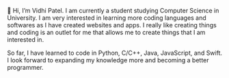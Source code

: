 👋 Hi, I’m Vidhi Patel. I am currently a student studying Computer Science in University. I am very interested in learning more coding languages and softwares as I have created websites and apps. I really like creating things and coding is an outlet for me that allows me to create things that I am interested in.

So far, I have learned to code in Python, C/C++, Java, JavaScript, and Swift. I look forward to expanding my knowledge more and becoming a better programmer.


<!---
Vidhi0003/Vidhi0003 is a ✨ special ✨ repository because its `README.md` (this file) appears on your GitHub profile.
You can click the Preview link to take a look at your changes.
--->
